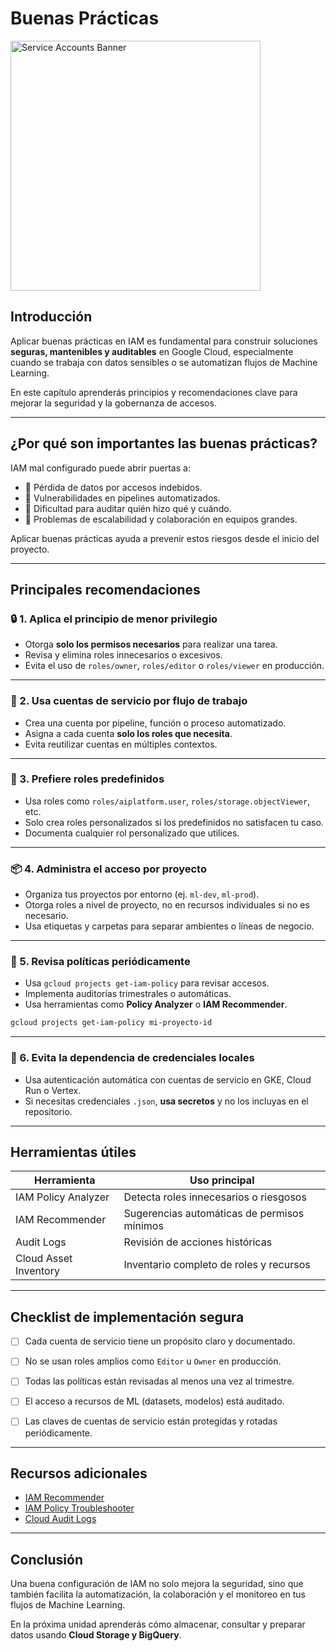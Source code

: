 
#  Buenas Prácticas 

<img src="../images/best.webp" alt="Service Accounts Banner" width="400">


## Introducción

Aplicar buenas prácticas en IAM es fundamental para construir soluciones **seguras, mantenibles y auditables** en Google Cloud, especialmente cuando se trabaja con datos sensibles o se automatizan flujos de Machine Learning.

En este capítulo aprenderás principios y recomendaciones clave para mejorar la seguridad y la gobernanza de accesos.

---

## ¿Por qué son importantes las buenas prácticas?

IAM mal configurado puede abrir puertas a:

- 🛑 Pérdida de datos por accesos indebidos.
- 🚨 Vulnerabilidades en pipelines automatizados.
- 🤯 Dificultad para auditar quién hizo qué y cuándo.
- 🧩 Problemas de escalabilidad y colaboración en equipos grandes.

Aplicar buenas prácticas ayuda a prevenir estos riesgos desde el inicio del proyecto.

---

## Principales recomendaciones

### 🔒 1. Aplica el principio de menor privilegio

- Otorga **solo los permisos necesarios** para realizar una tarea.
- Revisa y elimina roles innecesarios o excesivos.
- Evita el uso de `roles/owner`, `roles/editor` o `roles/viewer` en producción.

---

### 👥 2. Usa cuentas de servicio por flujo de trabajo

- Crea una cuenta por pipeline, función o proceso automatizado.
- Asigna a cada cuenta **solo los roles que necesita**.
- Evita reutilizar cuentas en múltiples contextos.

---

### 🧱 3. Prefiere roles predefinidos

- Usa roles como `roles/aiplatform.user`, `roles/storage.objectViewer`, etc.
- Solo crea roles personalizados si los predefinidos no satisfacen tu caso.
- Documenta cualquier rol personalizado que utilices.

---

### 📦 4. Administra el acceso por proyecto

- Organiza tus proyectos por entorno (ej. `ml-dev`, `ml-prod`).
- Otorga roles a nivel de proyecto, no en recursos individuales si no es necesario.
- Usa etiquetas y carpetas para separar ambientes o líneas de negocio.

---

### 🧾 5. Revisa políticas periódicamente

- Usa `gcloud projects get-iam-policy` para revisar accesos.
- Implementa auditorías trimestrales o automáticas.
- Usa herramientas como **Policy Analyzer** o **IAM Recommender**.

```bash
gcloud projects get-iam-policy mi-proyecto-id
```

---

### 🔁 6. Evita la dependencia de credenciales locales

- Usa autenticación automática con cuentas de servicio en GKE, Cloud Run o Vertex.
- Si necesitas credenciales `.json`, **usa secretos** y no los incluyas en el repositorio.

---

## Herramientas útiles

| Herramienta             | Uso principal                                |
|-------------------------|----------------------------------------------|
| IAM Policy Analyzer     | Detecta roles innecesarios o riesgosos       |
| IAM Recommender         | Sugerencias automáticas de permisos mínimos  |
| Audit Logs              | Revisión de acciones históricas               |
| Cloud Asset Inventory   | Inventario completo de roles y recursos       |

---

## Checklist de implementación segura

- [ ] Cada cuenta de servicio tiene un propósito claro y documentado.
- [ ] No se usan roles amplios como `Editor` u `Owner` en producción.
- [ ] Todas las políticas están revisadas al menos una vez al trimestre.
- [ ] El acceso a recursos de ML (datasets, modelos) está auditado.
- [ ] Las claves de cuentas de servicio están protegidas y rotadas periódicamente.


---

## Recursos adicionales

- [IAM Recommender](https://cloud.google.com/iam/docs/recommender-overview)
- [IAM Policy Troubleshooter](https://cloud.google.com/iam/docs/troubleshooting-access)
- [Cloud Audit Logs](https://cloud.google.com/logging/docs/audit)

---

## Conclusión

Una buena configuración de IAM no solo mejora la seguridad, sino que también facilita la automatización, la colaboración y el monitoreo en tus flujos de Machine Learning.

En la próxima unidad aprenderás cómo almacenar, consultar y preparar datos usando **Cloud Storage y BigQuery**.

